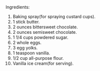 Ingredients:

1. Baking spray(for spraying custard cups).
2. 1 stick butter.
3. 2 ounces bittersweet chocolate.
4. 2 ounces semisweet chocolate.
5. 1 1/4 cups powdered sugar.
6. 2 whole eggs.
7. 3 egg yolks.
8. 1 teaspoon vanilla.
9. 1/2 cup all-purpose flour.
10. Vanilla ice cream(for serving).